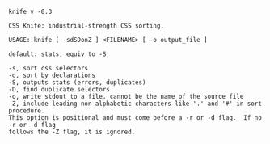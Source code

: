     knife v -0.3

    CSS Knife: industrial-strength CSS sorting.

    USAGE: knife [ -sdSDonZ ] <FILENAME> [ -o output_file ] 

    default: stats, equiv to -S

    -s, sort css selectors
    -d, sort by declarations
    -S, outputs stats (errors, duplicates)
    -D, find duplicate selectors
    -o, write stdout to a file. cannot be the name of the source file
    -Z, include leading non-alphabetic characters like '.' and '#' in sort procedure.  
    This option is positional and must come before a -r or -d flag.  If no -r or -d flag
    follows the -Z flag, it is ignored.
